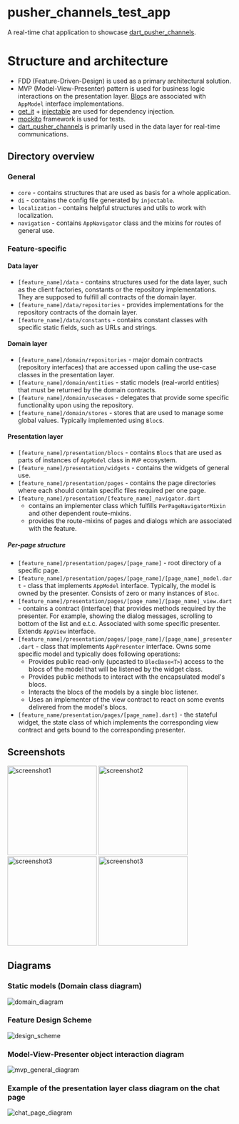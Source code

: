 # pusher_channels_test_app

A real-time chat application to showcase [dart_pusher_channels](https://pub.dev/packages/dart_pusher_channels).

# Structure and architecture
- FDD (Feature-Driven-Design) is used as a primary architectural solution.
- MVP (Model-View-Presenter) pattern is used for business logic interactions on the presentation layer. [Bloc](https://pub.dev/packages/flutter_bloc)s are associated with `AppModel` interface implementations.
- [get_it](https://pub.dev/packages/get_it) + [injectable](https://pub.dev/packages/injectable) are used for dependency injection.
- [mockito](https://pub.dev/packages/mockito) framework is used for tests.
- [dart_pusher_channels](https://pub.dev/packages/dart_pusher_channels) is primarily used in the data layer for real-time communications.

## Directory overview

### General
- `core` - contains structures that are used as basis for a whole application.
- `di` - contains the config file generated by `injectable`.
- `localization` - contains helpful structures and utils to work with localization.
- `navigation` - contains `AppNavigator` class and the mixins for routes of general use.

### Feature-specific
#### Data layer
- `[feature_name]/data` - contains structures used for the data layer, such as the client factories, constants or the repository implementations. They are supposed to fulfill all contracts of the domain layer.
- `[feature_name]/data/repositories` - provides implementations for the repository contracts of the domain layer.
- `[feature_name]/data/constants` - contains constant classes with specific static fields, such as URLs and strings.

#### Domain layer
- `[feature_name]/domain/repositories` - major domain contracts (repository interfaces) that are accessed upon calling the use-case classes in the presentation layer.
- `[feature_name]/domain/entities` - static models (real-world entities) that must be returned by the domain contracts.
- `[feature_name]/domain/usecases` - delegates that provide some specific functionality upon using the repository.
- `[feature_name]/domain/stores` - stores that are used to manage some global values. Typically implemented using `Bloc`s.

#### Presentation layer
- `[feature_name]/presentation/blocs` - contains `Bloc`s that are used as parts of instances of `AppModel` class in `MVP` ecosystem.
- `[feature_name]/presentation/widgets` - contains the widgets of general use.
- `[feature_name]/presentation/pages` - contains the page directories where each should contain specific files required per one page.
- `[feature_name]/presentation/[feature_name]_navigator.dart`
  - contains an implementer class which fulfills `PerPageNavigatorMixin` and other dependent route-mixins.
  - provides the route-mixins of pages and dialogs which are associated with the feature.

##### Per-page structure
- `[feature_name]/presentation/pages/[page_name]` - root directory of a specific page.
- `[feature_name]/presentation/pages/[page_name]/[page_name]_model.dart` - class that implements `AppModel` interface. Typically, the model is owned by the presenter. Consists of zero or many instances of `Bloc`.
- `[feature_name]/presentation/pages/[page_name]/[page_name]_view.dart` - contains a contract (interface) that provides methods required by the presenter. For example, showing the dialog messages, scrolling to bottom of the list and e.t.c. Associated with some specific presenter. Extends `AppView` interface.
- `[feature_name]/presentation/pages/[page_name]/[page_name]_presenter.dart` - class that implements `AppPresenter` interface. Owns some specific model and typically does following operations:
  - Provides public read-only (upcasted to `BlocBase<T>`) access to the blocs of the model that will be listened by the widget class.
  - Provides public methods to interact with the encapsulated model's blocs. 
  - Interacts the blocs of the models by a single bloc listener.
  - Uses an implementer of the view contract to react on some events delivered from the model's blocs.
- `[feature_name/presentation/pages/[page_name].dart]` - the stateful widget, the state class of which implements the corresponding view contract and gets bound to the corresponding presenter.

## Screenshots
<p float="left">
  <img src="./screenshots/1.png" height="200"   alt="screenshot1"/>
  <img src="./screenshots/2.png" height="200"  alt="screenshot2"/>
  <img src="./screenshots/3.png" height="200" alt="screenshot3"/>
  <img src="./screenshots/4.png" height="200" alt="screenshot3"/>
</p>

## Diagrams

### Static models (Domain class diagram)
![domain_diagram](./diagrams/domain_class_diagram.png)

### Feature Design Scheme
![design_scheme](./diagrams/abstract_design_scheme.png)

### Model-View-Presenter object interaction diagram

![mvp_general_diagram](./diagrams/mvp_general_diagram.png)

### Example of the presentation layer class diagram on the chat page
![chat_page_diagram](./diagrams/chat_page_presentation_diagram.png)